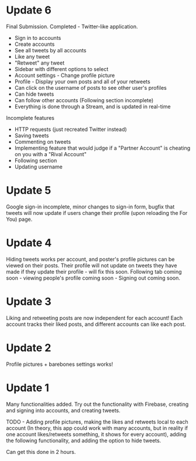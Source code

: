 # Update 6
Final Submission.
Completed - Twitter-like application. 
- Sign in to accounts
- Create accounts
- See all tweets by all accounts
- Like any tweet
- "Retweet" any tweet
- Sidebar with different options to select
- Account settings - Change profile picture
- Profile - Display your own posts and all of your retweets
- Can click on the username of posts to see other user's profiles
- Can hide tweets
- Can follow other accounts (Following section incomplete)
- Everything is done through a Stream, and is updated in real-time

Incomplete features
- HTTP requests (just recreated Twitter instead)
- Saving tweets
- Commenting on tweets
- Implementing feature that would judge if a "Partner Account" is cheating on you with a "Rival Account"
- Following section
- Updating username

# Update 5
Google sign-in incomplete, minor changes to sign-in form, bugfix that tweets will now update if users change their profile (upon reloading the For You) page.

# Update 4
Hiding tweets works per account, and poster's profile pictures can be viewed on their posts. Their profile will not update on tweets they have made if they update their profile - will fix this soon. Following tab coming soon - viewing people's profile coming soon - Signing out coming soon.

# Update 3
Liking and retweeting posts are now independent for each account! Each account tracks their liked posts, and different accounts can like each post.

# Update 2
Profile pictures + barebones settings works!

# Update 1
Many functionalities added.
Try out the functionality with Firebase, creating and signing into accounts, and creating tweets.

TODO - Adding profile pictures, making the likes and retweets local to each account (In theory, this app could work with many accounts, but in reality if one account likes/retweets something, it shows for every account), adding the following functionality, and adding the option to hide tweets.

Can get this done in 2 hours.
